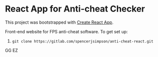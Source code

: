 # React App for Anti-cheat Checker
This project was bootstrapped with [Create React App](https://github.com/facebook/create-react-app).

Front-end website for FPS anti-cheat software. To get set up:

1. `git clone https://gitlab.com/spencerjsimpson/anti-cheat-react.git`

GG EZ